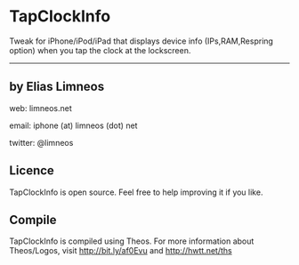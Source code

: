 TapClockInfo
==============
Tweak for iPhone/iPod/iPad that displays device info (IPs,RAM,Respring option)
when you tap the clock at the lockscreen.

-------------------------------

by Elias Limneos
----------------
web: limneos.net

email: iphone (at) limneos (dot) net

twitter: @limneos


Licence
-----------

TapClockInfo is open source. Feel free to help improving it if you like.

Compile
-------

TapClockInfo is compiled using Theos. For more information about 
Theos/Logos, visit http://bit.ly/af0Evu and http://hwtt.net/ths



